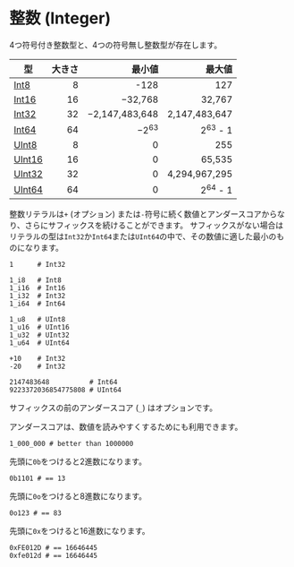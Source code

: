 # 整数 (Integer)

4つ符号付き整数型と、4つの符号無し整数型が存在します。

| 型 | 大きさ | 最小値 | 最大値 |
 ---------- | -----------: | -----------: |-----------:
| [Int8](http://crystal-lang.org/api/Int8.html) | 8 | -128 | 127 |
| [Int16](http://crystal-lang.org/api/Int16.html) | 16 | −32,768 | 32,767 |
| [Int32](http://crystal-lang.org/api/Int32.html) | 32 | −2,147,483,648 | 2,147,483,647 |
| [Int64](http://crystal-lang.org/api/Int64.html) | 64 | −2<sup>63</sup> | 2<sup>63</sup> - 1 |
| [UInt8](http://crystal-lang.org/api/UInt8.html) | 8 | 0 | 255 |
| [UInt16](http://crystal-lang.org/api/UInt16.html) | 16 | 0 | 65,535 |
| [UInt32](http://crystal-lang.org/api/UInt32.html) | 32 | 0 | 4,294,967,295 |
| [UInt64](http://crystal-lang.org/api/UInt64.html) | 64 | 0 | 2<sup>64</sup> - 1 |

整数リテラルは`+` (オプション) または`-`符号に続く数値とアンダースコアからなり、さらにサフィックスを続けることができます。
サフィックスがない場合はリテラルの型は`Int32`か`Int64`または`UInt64`の中で、その数値に適した最小のものになります。

```crystal
1      # Int32

1_i8   # Int8
1_i16  # Int16
1_i32  # Int32
1_i64  # Int64

1_u8   # UInt8
1_u16  # UInt16
1_u32  # UInt32
1_u64  # UInt64

+10    # Int32
-20    # Int32

2147483648          # Int64
9223372036854775808 # UInt64
```

サフィックスの前のアンダースコア (`_`) はオプションです。

アンダースコアは、数値を読みやすくするためにも利用できます。

```crystal
1_000_000 # better than 1000000
```

先頭に`0b`をつけると2進数になります。

```crystal
0b1101 # == 13
```

先頭に`0o`をつけると8進数になります。

```crystal
0o123 # == 83
```

先頭に`0x`をつけると16進数になります。

```crystal
0xFE012D # == 16646445
0xfe012d # == 16646445
```
